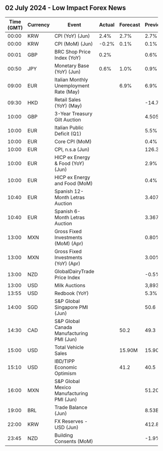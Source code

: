 ## 02 July 2024 - Low Impact Forex News

| Time (GMT) | Currency | Event | Actual | Forecast | Previous |
|------|----------|-------|--------|----------|----------|
| 00:00 | KRW | CPI (YoY) (Jun) | 2.4% | 2.7% | 2.7% |
| 00:00 | KRW | CPI (MoM) (Jun) | -0.2% | 0.1% | 0.1% |
| 00:01 | GBP | BRC Shop Price Index (YoY) | 0.2% |  | 0.6% |
| 00:50 | JPY | Monetary Base (YoY) (Jun) | 0.6% | 1.0% | 0.9% |
| 09:00 | EUR | Italian Monthly Unemployment Rate (May) |  | 6.9% | 6.9% |
| 09:30 | HKD | Retail Sales (YoY) (May) |  |  | -14.7% |
| 10:00 | GBP | 3-Year Treasury Gilt Auction |  |  | 4.505% |
| 10:00 | EUR | Italian Public Deficit (Q1) |  |  | 5.5% |
| 10:00 | EUR | Core CPI (MoM) |  |  | 0.4% |
| 10:00 | EUR | CPI, n.s.a (Jun) |  |  | 126.31 |
| 10:00 | EUR | HICP ex Energy & Food (YoY) (Jun) |  |  | 2.9% |
| 10:00 | EUR | HICP ex Energy and Food (MoM) |  |  | 0.4% |
| 10:40 | EUR | Spanish 12-Month Letras Auction |  |  | 3.407% |
| 10:40 | EUR | Spanish 6-Month Letras Auction |  |  | 3.367% |
| 13:00 | MXN | Gross Fixed Investments (MoM) (Apr) |  |  | 0.80% |
| 13:00 | MXN | Gross Fixed Investments (YoY) (Apr) |  |  | 3.00% |
| 13:00 | NZD | GlobalDairyTrade Price Index |  |  | -0.5% |
| 13:00 | USD | Milk Auctions |  |  | 3,893.0 |
| 13:55 | USD | Redbook (YoY) |  |  | 5.3% |
| 14:00 | SGD | S&P Global Singapore PMI (Jun) |  |  | 50.6 |
| 14:30 | CAD | S&P Global Canada Manufacturing PMI (Jun) |  | 50.2 | 49.3 |
| 15:00 | USD | Total Vehicle Sales |  | 15.90M | 15.90M |
| 15:10 | USD | IBD/TIPP Economic Optimism |  | 41.2 | 40.5 |
| 16:00 | MXN | S&P Global Mexico Manufacturing PMI (Jun) |  |  | 51.20 |
| 19:00 | BRL | Trade Balance (Jun) |  |  | 8.53B |
| 22:00 | KRW | FX Reserves - USD (Jun) |  |  | 412.83B |
| 23:45 | NZD | Building Consents (MoM) |  |  | -1.9% |
